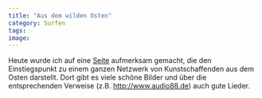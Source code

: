 ```yaml
---
title: "Aus dem wilden Osten"
category: Surfen
tags: 
image: 
---
```


Heute wurde ich auf eine [Seite](http://www.ostpol-schwarzmarkt.de/) aufmerksam gemacht, die den Einstiegspunkt zu einem ganzen Netzwerk von Kunstschaffenden aus dem Osten darstellt. Dort gibt es viele schöne Bilder und über die entsprechenden Verweise (z.B. <http://www.audio88.de>) auch gute Lieder.

